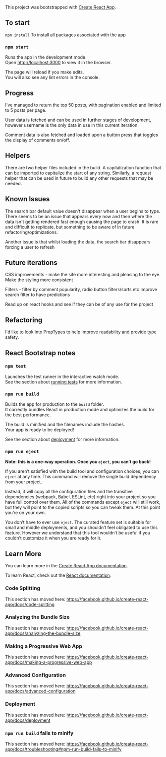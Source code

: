 This project was bootstrapped with [Create React App](https://github.com/facebook/create-react-app).

## To start

`npm install` 
To install all packages associated with the app

### `npm start`

Runs the app in the development mode.<br />
Open [http://localhost:3000](http://localhost:3000) to view it in the browser.

The page will reload if you make edits.<br />
You will also see any lint errors in the console.

## Progress

I've managed to return the top 50 posts, with pagination enabled and limited to 5 posts per page. 

User data is fetched and can be used in further stages of development, however username is the only data in use in this current iteration.

Comment data is also fetched and loaded upon a button press that toggles the display of comments on/off.

## Helpers

There are two helper files included in the build. 
A capitalization function that can be imported to capitalize the start of any string.
Similarly, a request helper that can be used in future to build any other requests that may be needed.

## Known Issues

The search bar default value doesn't disappear when a user begins to type.
There seems to be an issue that appears every now and then where the data isn't getting rendered fast enough causing the page to crash. It is rare and difficult to replicate, but something to be aware of in future refactoring/optimizations. 

Another issue is that whilst loading the data, the search bar disappears forcing a user to refresh

## Future iterations

CSS improvements - make the site more interesting and pleasing to the eye.
Make the styling more consistent

Filters - filter by comment popularity, radio button filters/sorts etc
Improve search filter to have predictions

Read up on react hooks and see if they can be of any use for the project 

## Refactoring

I'd like to look into PropTypes to help improve readability and provide type safety.





## React Bootstrap notes

### `npm test`

Launches the test runner in the interactive watch mode.<br />
See the section about [running tests](https://facebook.github.io/create-react-app/docs/running-tests) for more information.

### `npm run build`

Builds the app for production to the `build` folder.<br />
It correctly bundles React in production mode and optimizes the build for the best performance.

The build is minified and the filenames include the hashes.<br />
Your app is ready to be deployed!

See the section about [deployment](https://facebook.github.io/create-react-app/docs/deployment) for more information.

### `npm run eject`

**Note: this is a one-way operation. Once you `eject`, you can’t go back!**

If you aren’t satisfied with the build tool and configuration choices, you can `eject` at any time. This command will remove the single build dependency from your project.

Instead, it will copy all the configuration files and the transitive dependencies (webpack, Babel, ESLint, etc) right into your project so you have full control over them. All of the commands except `eject` will still work, but they will point to the copied scripts so you can tweak them. At this point you’re on your own.

You don’t have to ever use `eject`. The curated feature set is suitable for small and middle deployments, and you shouldn’t feel obligated to use this feature. However we understand that this tool wouldn’t be useful if you couldn’t customize it when you are ready for it.

## Learn More

You can learn more in the [Create React App documentation](https://facebook.github.io/create-react-app/docs/getting-started).

To learn React, check out the [React documentation](https://reactjs.org/).

### Code Splitting

This section has moved here: https://facebook.github.io/create-react-app/docs/code-splitting

### Analyzing the Bundle Size

This section has moved here: https://facebook.github.io/create-react-app/docs/analyzing-the-bundle-size

### Making a Progressive Web App

This section has moved here: https://facebook.github.io/create-react-app/docs/making-a-progressive-web-app

### Advanced Configuration

This section has moved here: https://facebook.github.io/create-react-app/docs/advanced-configuration

### Deployment

This section has moved here: https://facebook.github.io/create-react-app/docs/deployment

### `npm run build` fails to minify

This section has moved here: https://facebook.github.io/create-react-app/docs/troubleshooting#npm-run-build-fails-to-minify
